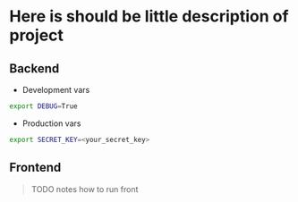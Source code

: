 # Here is should be little description of project

## Backend
 * Development vars
 ```bash
 export DEBUG=True
 ```
 * Production vars
 ```bash
 export SECRET_KEY=<your_secret_key>
 ``` 


## Frontend
> TODO notes how to run front
